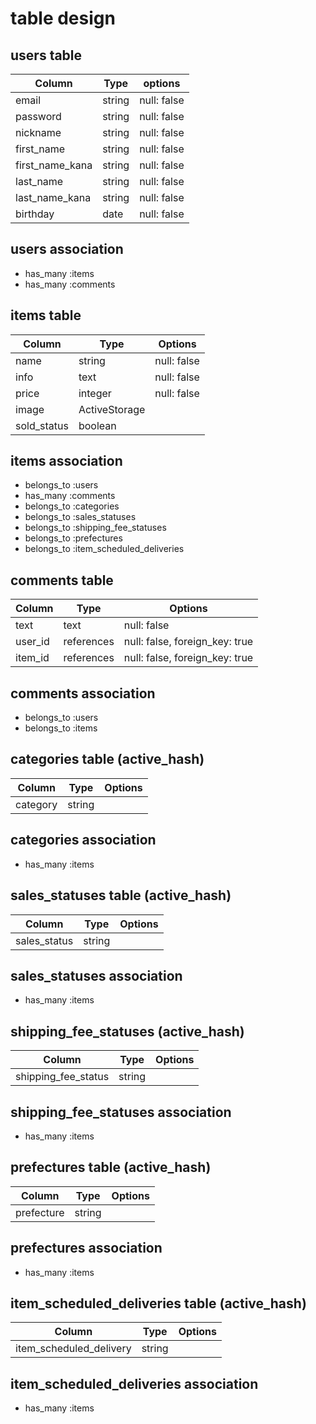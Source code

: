 # table design

## users table

| Column          | Type   | options     |
| --------------- | ------ | ----------- |
| email           | string | null: false |
| password        | string | null: false |
| nickname        | string | null: false |
| first_name      | string | null: false |
| first_name_kana | string | null: false |
| last_name       | string | null: false |
| last_name_kana  | string | null: false |
| birthday        | date   | null: false |

## users association

- has_many :items
- has_many :comments

## items table

| Column      | Type          | Options     |
| ----------- | ------------- | ----------- |
| name        | string        | null: false |
| info        | text          | null: false |
| price       | integer       | null: false |
| image       | ActiveStorage |             |
| sold_status | boolean       |             |

## items association

- belongs_to :users
- has_many :comments
- belongs_to :categories
- belongs_to :sales_statuses
- belongs_to :shipping_fee_statuses
- belongs_to :prefectures
- belongs_to :item_scheduled_deliveries

## comments table

| Column  | Type       | Options                        |
| ------- | ---------- | ------------------------------ |
| text    | text       | null: false                    |
| user_id | references | null: false, foreign_key: true |
| item_id | references | null: false, foreign_key: true |

## comments association

- belongs_to :users
- belongs_to :items

## categories table (active_hash)

| Column   | Type   | Options |
| -------- | ------ | ------- |
| category | string |         |

## categories association

- has_many :items

## sales_statuses table (active_hash)

| Column       | Type   | Options |
| ------------ | ------ | ------- |
| sales_status | string |         |

## sales_statuses association

- has_many :items

## shipping_fee_statuses (active_hash)

| Column              | Type   | Options |
| ------------------- | ------ | ------- |
| shipping_fee_status | string |         |

## shipping_fee_statuses association

- has_many :items

## prefectures table (active_hash)

| Column     | Type   | Options |
| ---------- | ------ | ------- |
| prefecture | string |         |

## prefectures association

- has_many :items

## item_scheduled_deliveries table (active_hash)

| Column                  | Type   | Options |
| ----------------------- | ------ | ------- |
| item_scheduled_delivery | string |         |

## item_scheduled_deliveries association

- has_many :items

